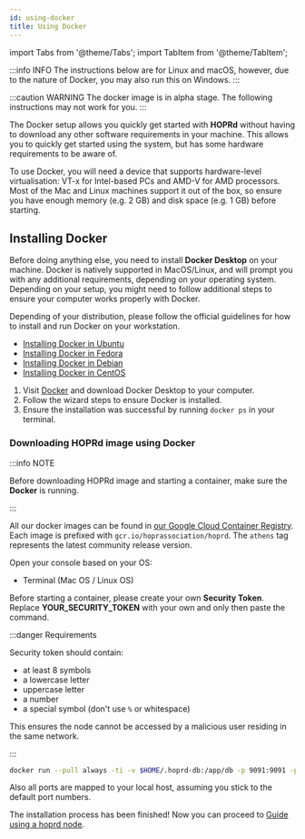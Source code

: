 ```yaml
---
id: using-docker
title: Using Docker
---
```


import Tabs from '@theme/Tabs';
import TabItem from '@theme/TabItem';

:::info INFO
The instructions below are for Linux and macOS, however, due to the nature of Docker, you may also run this on Windows.
:::

:::caution WARNING
The docker image is in alpha stage. The following instructions may not work for you.
:::

The Docker setup allows you quickly get started with **HOPRd** without having to download any other software requirements in your machine. This allows you to quickly get started using the system, but has some hardware requirements to be aware of.

To use Docker, you will need a device that supports hardware-level virtualisation: VT-x for Intel-based PCs and AMD-V for AMD processors. Most of the Mac and Linux machines support it out of the box, so ensure you have enough memory \(e.g. 2 GB\) and disk space \(e.g. 1 GB\) before starting.

## Installing Docker

Before doing anything else, you need to install **Docker Desktop** on your machine. Docker is natively supported in MacOS/Linux, and will prompt you with any additional requirements, depending on your operating system. Depending on your setup, you might need to follow additional steps to ensure your computer works properly with Docker.

<Tabs>
<TabItem value="linux" label="Linux">

Depending of your distribution, please follow the official guidelines for how to install and run Docker on your workstation.

- [Installing Docker in Ubuntu](https://docs.docker.com/engine/install/ubuntu/)
- [Installing Docker in Fedora](https://docs.docker.com/engine/install/fedora/)
- [Installing Docker in Debian](https://docs.docker.com/engine/install/debian/)
- [Installing Docker in CentOS](https://docs.docker.com/engine/install/centos/)

</TabItem>
<TabItem value="mac" label="macOS">

1. Visit [Docker](https://www.docker.com/get-started) and download Docker Desktop to your computer.
2. Follow the wizard steps to ensure Docker is installed.
3. Ensure the installation was successful by running `docker ps` in your terminal.

</TabItem>
</Tabs>

### Downloading HOPRd image using Docker

:::info NOTE

Before downloading HOPRd image and starting a container, make sure the **Docker** is running.

:::

All our docker images can be found in [our Google Cloud Container Registry](https://console.cloud.google.com/gcr/images/hoprassociation/global/hoprd).
Each image is prefixed with `gcr.io/hoprassociation/hoprd`.
The `athens` tag represents the latest community release version.

Open your console based on your OS:

- Terminal (Mac OS / Linux OS)

Before starting a container, please create your own **Security Token**. Replace **YOUR_SECURITY_TOKEN** with your own and only then paste the command.

:::danger Requirements

Security token should contain:

- at least 8 symbols
- a lowercase letter
- uppercase letter
- a number
- a special symbol (don't use `%` or whitespace)

This ensures the node cannot be accessed by a malicious user residing in the same network.

:::

```bash
docker run --pull always -ti -v $HOME/.hoprd-db:/app/db -p 9091:9091 -p 3000:3000 -p 3001:3001 gcr.io/hoprassociation/hoprd:athens --admin --password 'open-sesame-iTwnsPNg0hpagP+o6T0KOwiH9RQ0' --init --api --apiHost "0.0.0.0" --apiPort 3001 --identity /app/db/.hopr-id-athens --apiToken 'YOUR_SECURITY_TOKEN' --adminHost "0.0.0.0" --adminPort 3000 --host "0.0.0.0:9091"
```

Also all ports are mapped to your local host, assuming you stick to the default port numbers.

The installation process has been finished! Now you can proceed to [Guide using a hoprd node](guide-using-a-hoprd-node).
